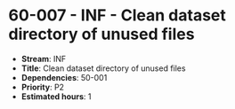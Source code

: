 # 60-007 - INF - Clean dataset directory of unused files
- **Stream**: INF
- **Title**: Clean dataset directory of unused files
- **Dependencies**: 50-001
- **Priority**: P2
- **Estimated hours**: 1

